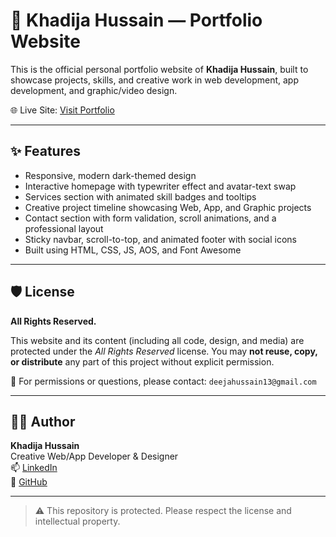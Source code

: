 # 💼 Khadija Hussain — Portfolio Website

This is the official personal portfolio website of **Khadija Hussain**, built to showcase projects, skills, and creative work in web development, app development, and graphic/video design.

🌐 Live Site: [Visit Portfolio](https://your-github-username.github.io/my-portfolio)

---

## ✨ Features

- Responsive, modern dark-themed design
- Interactive homepage with typewriter effect and avatar-text swap
- Services section with animated skill badges and tooltips
- Creative project timeline showcasing Web, App, and Graphic projects
- Contact section with form validation, scroll animations, and a professional layout
- Sticky navbar, scroll-to-top, and animated footer with social icons
- Built using HTML, CSS, JS, AOS, and Font Awesome

---

## 🛡️ License

**All Rights Reserved.**

This website and its content (including all code, design, and media) are protected under the *All Rights Reserved* license. You may **not reuse, copy, or distribute** any part of this project without explicit permission.

📩 For permissions or questions, please contact: `deejahussain13@gmail.com`

---

## 🙋‍♀️ Author

**Khadija Hussain**  
Creative Web/App Developer & Designer  
📫 [LinkedIn](https://linkedin.com/in/khadija-hussain-213768366)  
🐙 [GitHub](https://github.com/khadijahussain11)

---

> ⚠️ This repository is protected. Please respect the license and intellectual property.
